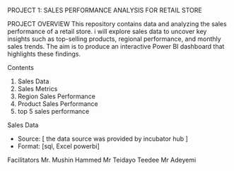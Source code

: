 PROJECT 1: SALES PERFORMANCE ANALYSIS FOR RETAIL STORE

PROJECT OVERVIEW
This repository contains data and  analyzing the sales performance of a retail store. 
i will explore sales data to uncover key insights such as top-selling products, regional performance, and monthly sales trends. 
The aim is to produce an interactive Power BI dashboard that highlights these findings.

Contents

1. Sales Data
2. Sales Metrics
3. Region Sales Performance
4. Product Sales Performance
5. top 5 sales performance
   
Sales Data
- Source: [ the data source was provided by incubator hub ]
- Format: [sql, Excel powerbi]

Facilitators
Mr. Mushin Hammed
Mr Teidayo Teedee
Mr Adeyemi

